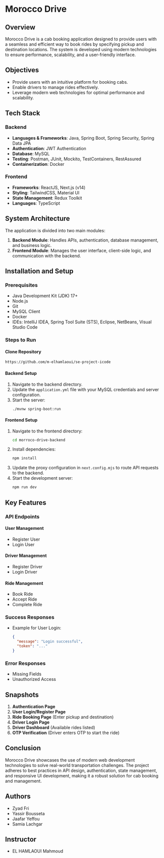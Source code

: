 # Morocco Drive

## Overview
Morocco Drive is a cab booking application designed to provide users with a seamless and efficient way to book rides by specifying pickup and destination locations. The system is developed using modern technologies to ensure performance, scalability, and a user-friendly interface.

## Objectives
- Provide users with an intuitive platform for booking cabs.
- Enable drivers to manage rides effectively.
- Leverage modern web technologies for optimal performance and scalability.

## Tech Stack

### Backend
- **Languages & Frameworks**: Java, Spring Boot, Spring Security, Spring Data JPA
- **Authentication**: JWT Authentication
- **Database**: MySQL
- **Testing**: Postman, JUnit, Mockito, TestContainers, RestAssured
- **Containerization**: Docker

### Frontend
- **Frameworks**: ReactJS, Next.js (v14)
- **Styling**: TailwindCSS, Material UI
- **State Management**: Redux Toolkit
- **Languages**: TypeScript

## System Architecture
The application is divided into two main modules:
1. **Backend Module**: Handles APIs, authentication, database management, and business logic.
2. **Frontend Module**: Manages the user interface, client-side logic, and communication with the backend.

## Installation and Setup

### Prerequisites
- Java Development Kit (JDK) 17+
- Node.js
- Git
- MySQL Client
- Docker
- IDEs: IntelliJ IDEA, Spring Tool Suite (STS), Eclipse, NetBeans, Visual Studio Code

### Steps to Run

#### Clone Repository
```bash
https://github.com/m-elhamlaoui/se-project-icode
```

#### Backend Setup
1. Navigate to the backend directory.
2. Update the `application.yml` file with your MySQL credentials and server configuration.
3. Start the server:
   ```bash
   ./mvnw spring-boot:run
   ```

#### Frontend Setup
1. Navigate to the frontend directory:
   ```bash
   cd morroco-drive-backend
   ```
2. Install dependencies:
   ```bash
   npm install
   ```
3. Update the proxy configuration in `next.config.mjs` to route API requests to the backend.
4. Start the development server:
   ```bash
   npm run dev
   ```

## Key Features

### API Endpoints

#### User Management
- Register User
- Login User

#### Driver Management
- Register Driver
- Login Driver

#### Ride Management
- Book Ride
- Accept Ride
- Complete Ride

### Success Responses
- Example for User Login:
  ```json
  {
    "message": "Login successful",
    "token": "..."
  }
  ```

### Error Responses
- Missing Fields
- Unauthorized Access

## Snapshots
1. **Authentication Page**
2. **User Login/Register Page**
3. **Ride Booking Page** (Enter pickup and destination)
4. **Driver Login Page**
5. **Driver Dashboard** (Available rides listed)
6. **OTP Verification** (Driver enters OTP to start the ride)

## Conclusion
Morocco Drive showcases the use of modern web development technologies to solve real-world transportation challenges. The project adheres to best practices in API design, authentication, state management, and responsive UI development, making it a robust solution for cab booking and management.

## Authors
- Zyad Fri
- Yassir Bousseta
- Jaafar Yeffou
- Samia Lachgar

## Instructor
- EL HAMLAOUI Mahmoud

